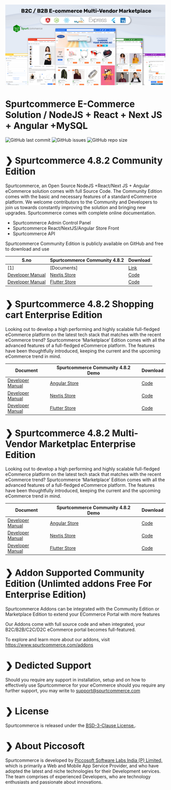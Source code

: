 ![alt text](/img/spurtcommerce-b2c-b2b.png "spurtcommerce Logo")

# Spurtcommerce E-Commerce Solution / NodeJS + React + Next JS + Angular +MySQL 

![GitHub last commit](https://img.shields.io/github/last-commit/spurtcommerce/spurtcommerce)
![GitHub issues](https://img.shields.io/github/issues/spurtcommerce/spurtcommerce)
![GitHub repo size](https://img.shields.io/github/repo-size/spurtcommerce/spurtcommerce?color=orange)

#  ❯ Spurtcommerce 4.8.2 Community Edition

Spurtcommerce, an Open Source NodeJS +React/Next JS + Angular eCommerce solution comes with full Source Code. The Community Edition comes with the basic and necessary features of a standard eCommerce platform. We welcome contributors to the Community and Developers to join us towards constantly improving the solution and bringing new upgrades. Spurtcommerce comes with complete online documentation.

*	Spurtcommerce Admin Control Panel
*	Spurtcommerce React/NextJS/Angular Store Front
*	Spurtcommerce API 

Spurtcommerce Community Edition is publicly available on GitHub and free to download and use

| S.no | Spurtcommerce Community 4.8.2  | Download |
| ------ | ------ | ------ |
| [1]| [Documents] | [Link ](https://www.spurtcommerce.dev)
| [Developer Manual](https://www.spurtcommerce.dev/frontend-deployment-setup/store-front-setup/react-store-front)| [Nextjs Store](https://www.spurtcart.com) | [Code ](https://addon.spurtcommerce.com/details/react-storefront-community)
| [Developer Manual](https://www.spurtcommerce.dev/frontend-deployment-setup/store-front-setup/flutter-store-front)| [Flutter Store](https://www.spurtcart.com) | [Code ](https://addon.spurtcommerce.com/details/flutter-storefront-community)


#  ❯ Spurtcommerce 4.8.2 Shopping cart Enterprise Edition


Looking out to develop a high performing and highly scalable full-fledged eCommerce platform on the latest tech stack that matches with the recent eCommerce trend? Spurtcommerce ‘Marketplace’ Edition comes with all the advanced features of a full-fledged eCommerce platform. The features have been thoughtfully introduced, keeping the current and the upcoming eCommerce trend in mind.

| Document | Spurtcommerce Community 4.8.2 Demo | Download |
| ------ | ------ | ------ |
| [Developer Manual](https://www.spurtcommerce.dev/getting-started/development-and-setup/store-front-setup/angular-store-front#initial-setup)| [Angular Store](https://www.spurtcart.com) | [Code ](https://addon.spurtcommerce.com/details/angular-storefront-community)
| [Developer Manual](https://www.spurtcommerce.dev/frontend-deployment-setup/store-front-setup/react-store-front)| [Nextjs Store](https://www.spurtcart.com) | [Code ](https://addon.spurtcommerce.com/details/react-storefront-community)
| [Developer Manual](https://www.spurtcommerce.dev/frontend-deployment-setup/store-front-setup/flutter-store-front)| [Flutter Store](https://www.spurtcart.com) | [Code ](https://addon.spurtcommerce.com/details/flutter-storefront-community)



#  ❯ Spurtcommerce 4.8.2 Multi-Vendor Marketplac Enterprise Edition

Looking out to develop a high performing and highly scalable full-fledged eCommerce platform on the latest tech stack that matches with the recent eCommerce trend? Spurtcommerce ‘Marketplace’ Edition comes with all the advanced features of a full-fledged eCommerce platform. The features have been thoughtfully introduced, keeping the current and the upcoming eCommerce trend in mind.

| Document | Spurtcommerce Community 4.8.2 Demo | Download |
| ------ | ------ | ------ |
| [Developer Manual](https://www.spurtcommerce.dev/getting-started/development-and-setup/store-front-setup/angular-store-front#initial-setup)| [Angular Store](https://www.spurtcart.com) | [Code ](https://addon.spurtcommerce.com/details/angular-storefront-community)
| [Developer Manual](https://www.spurtcommerce.dev/frontend-deployment-setup/store-front-setup/react-store-front)| [Nextjs Store](https://www.spurtcart.com) | [Code ](https://addon.spurtcommerce.com/details/react-storefront-community)
| [Developer Manual](https://www.spurtcommerce.dev/frontend-deployment-setup/store-front-setup/flutter-store-front)| [Flutter Store](https://www.spurtcart.com) | [Code ](https://addon.spurtcommerce.com/details/flutter-storefront-community)



# ❯ Addon Supported Community Edition (Unlimted addons Free For Enterprise Edition)

Spurtcommerce Addons can be integrated with the Community Edition or Marketplace Edition to extend your ECommerce Portal with more features

Our Addons come with full source code and when integrated, your B2C/B2B/C2C/D2C eCommerce portal becomes full-featured.

To explore and learn more about our addons, visit https://www.spurtcommerce.com/addons


# ❯ Dedicted Support

Should you require any support in installation, setup and on how to effectively use Spurtcommerce for your eCommerce should you require any further support, you may write to support@spurtcommerce.com



# ❯ License

Spurtcommerce is released under the [BSD-3-Clause License.](https://github.com/spurtcommerce/spurtcommerce/blob/master/LICENSE).



# ❯ About Piccosoft
Spurtcommerce is developed by [Piccosoft Software Labs India (P) Limited,](http://www.piccosoft.com) which is primarily a Web and Mobile App Service Provider, and who have adopted the latest and niche technologies for their Development services. The team comprises of experienced Developers, who are technology enthusiasts and passionate about innovations.


